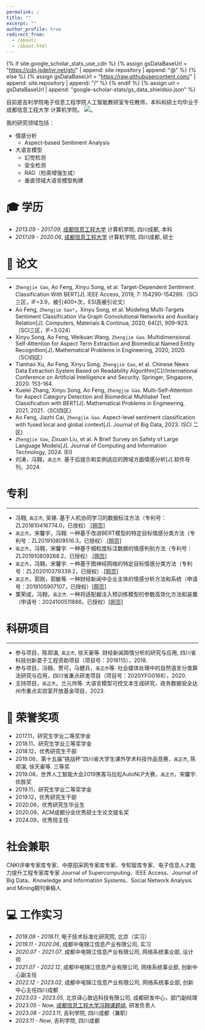 ```yaml
---
permalink: /
title: ""
excerpt: ""
author_profile: true
redirect_from: 
  - /about/
  - /about.html
---
```


{% if site.google_scholar_stats_use_cdn %}
{% assign gsDataBaseUrl = "https://cdn.jsdelivr.net/gh/" | append: site.repository | append: "@" %}
{% else %}
{% assign gsDataBaseUrl = "https://raw.githubusercontent.com/" | append: site.repository | append: "/" %}
{% endif %}
{% assign url = gsDataBaseUrl | append: "google-scholar-stats/gs_data_shieldsio.json" %}

<span class='anchor' id='about-me'></span>

目前是吉利学院电子信息工程学院人工智能教研室专任教师，本科和硕士均毕业于成都信息工程大学 计算机学院。
 <a href='https://scholar.google.com/citations?user=WMkMTb4AAAAJ'><img src="https://img.shields.io/endpoint?url={{ url | url_encode }}&logo=Google%20Scholar&labelColor=f6f6f6&color=9cf&style=flat&label=引用"></a>。

我的研究领域包括：
- 情感分析
  - Aspect-based Sentiment Analysis
- 大语言模型
  - 幻觉检测
  - 安全检测
  - RAG（检索增强生成）
  - 垂直领域大语言模型构建
  


<span class='anchor' id='-xl'></span>

# 🎓 学历
- *2013.09 - 2017.09*, <a href="https://www.cuit.edu.cn/">成都信息工程大学</a>  计算机学院, 四川成都, 本科
- *2017.09 - 2020.06*, <a href="https://www.cuit.edu.cn/">成都信息工程大学</a>  计算机学院, 四川成都, 硕士
 
<span class='anchor' id='-lwzl'></span>

# 📝 论文
---
- `Zhengjie Gao`, Ao Feng, Xinyu Song, et al. Target-Dependent Sentiment Classification With BERT[J]. IEEE Access, 2019, 7: 154290-154299.（SCI三区，IF=3.9，被引400+次，ESI高被引论文）
- Ao Feng, `Zhengjie Gao*`，Xinyu Song, et al. Modeling Multi-Targets Sentiment Classification Via Graph Convolutional Networks and Auxiliary Relation[J]. Computers, Materials & Continua, 2020, 64(2), 909–923. （SCI三区，IF=3.024）
- Xinyu Song, Ao Feng, Weikuan Wang, `Zhengjie Gao`. Multidimensional Self-Attention for Aspect Term Extraction and Biomedical Named Entity Recognition[J]. Mathematical Problems in Engineering, 2020, 2020.（SCI四区）
- Tianhao Xu, Ao Feng, Xinyu Song, `Zhengjie Gao`, et al. Chinese News Data Extraction System Based on Readability Algorithm[C]//International Conference on Artificial Intelligence and Security. Springer, Singapore, 2020: 153-164.
- Xuelei Zhang, Xinyu Song, Ao Feng, `Zhengjie Gao`. Multi-Self-Attention for Aspect Category Detection and Biomedical Multilabel Text Classification with BERT[J]. Mathematical Problems in Engineering, 2021, 2021.（SCI四区）
- Ao Feng, Jiazhi Cai, `Zhengjie Gao`. Aspect-level sentiment classification with fused local and global context[J]. Journal of Big Data, 2023. (SCI 二区)
- `Zhengjie Gao`, Zixuan Liu, et al. A Brief Survey on Safety of Large Language Models[J]. Journal of Computing and Information Technology, 2024. (EI)
- 刘涛，冯翱，`高正杰`. 基于后提示和实例适应的跨域方面情感分析[J].软件导刊，2024.

# 专利
---
- 冯翱, `高正杰`, 吴锡. 基于人机协同学习的数据标注方法（专利号：ZL201810416774.0，已授权）.[[网页]](https://cprs.patentstar.com.cn/Search/Detail?ANE=8FBA8AIA9FDA9CFG9FFC9IDC8CCA1AAA9EAB9BGFGIIA8BDA)
- `高正杰`，宋馨宇，冯翱. 一种基于改进BERT模型的特定目标情感分类方法（专利号：ZL201910809516.3，已授权）.[[网页]](https://cprs.patentstar.com.cn/Search/Detail?ANE=9CGB8BHA8DEACEGA6CDA8CGA9AGF9BIA9DBE9GDF7ECA9EAB)
- `高正杰`，冯翱，宋馨宇. 一种基于细粒度标注数据的情感判别方法（专利号：ZL201910809268.2，已授权）.[[网页]](https://cprs.patentstar.com.cn/Search/Detail?ANE=9GCB9EHC9FDA9BBC8DEA9IFEFGIA8AIAGGIA9DIE9GDGBDHA)
- `高正杰`，冯翱，宋馨宇. 一种基于图神经网络的特定目标情感分类方法（专利号：ZL202010379339.2，已授权）.[[网页]](https://cprs.patentstar.com.cn/Search/Detail?ANE=BIIA6FBA4CAA9FHD6EBA9DIC9BHC9EBDDDIAAIGA6DAA9AGG)
- `高正杰`，郭刚，郭敏等. 一种财经新闻中企业主体的情感分析方法和系统（申请号：2019105907107，已授权）[[网页]](https://cprs.patentstar.com.cn/Search/Detail?ANE=7CDA2ACA8DEA9CAC9EEA4BDA9AHD9CAC9HFD9CDD9EFB8IAA)
- 栗荣成，冯翱，`高正杰`. 一种将适配器注入预训练模型的参数高效化方法和装置（申请号：2024100511886，已授权）[[网页]](https://cprs.patentstar.com.cn/Search/Detail?ANE=9DIE8FDA7FAA9FFF9CIC4CCA3DAA7BBA4ADA7GAA9AGF9IAH)

# 科研项目
---
- 参与项目，陈郑淏, `高正杰`, 徐天豪等. 财经新闻舆情分析的研究与应用, 四川省科技创新苗子工程资助项目（项目号：2018115），2018.
- 参与项目，冯翱，贾可，马健兵，`高正杰`等. 社会媒体处理中的自然语言分类算法研究与应用，四川省重点研发项目（项目号：2020YFG0168），2020.
- 主持项目，`高正杰`，兰元帅等. 大语言模型可控文本生成研究，政务数据安全达州市重点实验室开放基金项目，2023.

<span class='anchor' id='-ryjx'></span>

# 🏅 荣誉奖项
- 2017.11，研究生学业二等奖学金
- 2018.11，研究生学业三等奖学金
- 2018.12，优秀研究生干部
- 2019.06，第十五届“挑战杯”四川省大学生课外学术科技作品竞赛，`高正杰`, 陈郑淏, 徐天豪等. 三等奖
- 2019.08，世界人工智能大会2019黑客马拉松AutoNLP大赛，`高正杰`，宋馨宇. 优胜奖
- 2019.11，研究生学业二等奖学金
- 2019.12，优秀研究生干部
- 2020.06，优秀研究生毕业生
- 2020.09，ACM成都分会优秀硕士生论文提名奖
- 2024.09，优秀班主任

<span class='anchor' id='-xshy'></span>
# 社会兼职
CNKI评审专家库专家、中原招采网专家库专家、专知智库专家、电子信息人才能力提升工程专家库专家
Journal of Supercomputing、IEEE Access、Journal of Big Data、Knowledge and Information Systems、Social Network Analysis and Mining期刊审稿人

<span class='anchor' id='-gzsx'></span>

# 💻 工作实习
- *2018.08 - 2018.11*, 电子技术标准化研究院, 北京（实习）
- *2019.11 - 2020.06*, 成都中电锦江信息产业有限公司, 实习
- *2020.07 - 2021.07*, 成都中电锦江信息产业有限公司, 网络系统事业部, 设计师
- *2021.07 - 2022.12*, 成都中电锦江信息产业有限公司, 网络系统事业部, 创新中心副主任
- *2022.12 - 2023.02*, 成都中电锦江信息产业有限公司, 网络系统事业部, 创新中心主任四川成都
- *2023.03 - 2023.05*, 北京译心致远科技有限公司, 成都研发中心，部门副经理
- *2023.05 - Now*, <a href="https://cuit-nlp.github.io/">成都信息工程大学冯翱课题组</a>, 研发负责人
- *2023.08 - 2023.11*, 吉利学院, 四川成都（兼职）
- *2023.11 - Now*, 吉利学院, 四川成都
